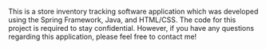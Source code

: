 This is a store inventory tracking software application which was developed using the Spring Framework, Java, and HTML/CSS. The code for this project is required to stay confidential. However, if you have any questions regarding this application, please feel free to contact me! 
